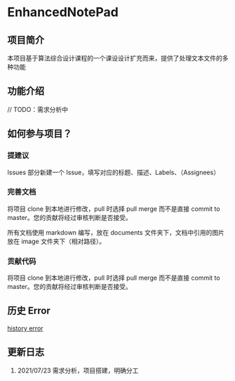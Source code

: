 # EnhancedNotePad

## 项目简介

本项目基于算法综合设计课程的一个课设设计扩充而来，提供了处理文本文件的多种功能

## 功能介绍

// TODO：需求分析中

## 如何参与项目？

### 提建议

Issues 部分新建一个 Issue，填写对应的标题、描述、Labels、（Assignees）

### 完善文档

将项目 clone 到本地进行修改，pull 时选择 pull merge 而不是直接 commit to master。您的贡献将经过审核判断是否接受。

所有文档使用 markdown 编写，放在 documents 文件夹下，文档中引用的图片放在 image 文件夹下（相对路径）。

### 贡献代码

将项目 clone 到本地进行修改，pull 时选择 pull merge 而不是直接 commit to master。您的贡献将经过审核判断是否接受。

## 历史 Error

[history error](documents/historyError.md)

## 更新日志

1. 2021/07/23 需求分析，项目搭建，明确分工
